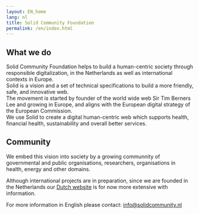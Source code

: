 ```yaml
---
layout: EN_home
lang: nl
title: Solid Community Foundation
permalink: /en/index.html
---
```


## What we do
Solid Community Foundation helps to build a human-centric society through responsible digitalization, in the Netherlands as well as international contexts in Europe. <br>
Solid is a vision and a set of technical specifications to build a more friendly, safe, and innovative web. <br>
The movement is started by founder of the world wide web Sir Tim Berners Lee and growing in Europe, and aligns with the European digital strategy of the European Commission.<br>
We use Solid to create a digital human-centric web which supports health, financial health, sustainability and overall better services.
<br>

## Community
We embed this vision into society by a growing communnity of governmental and public organisations, researchers, organisations in health, energy and other domains.

Although international projects are in preparation, since we are founded in the Netherlands our [Dutch website](https://www.solidcommunity.nl) is for now more extensive with information. <br>

For more information in English please contact: [info@solidcommunity.nl](info@solidcommunity.nl)


